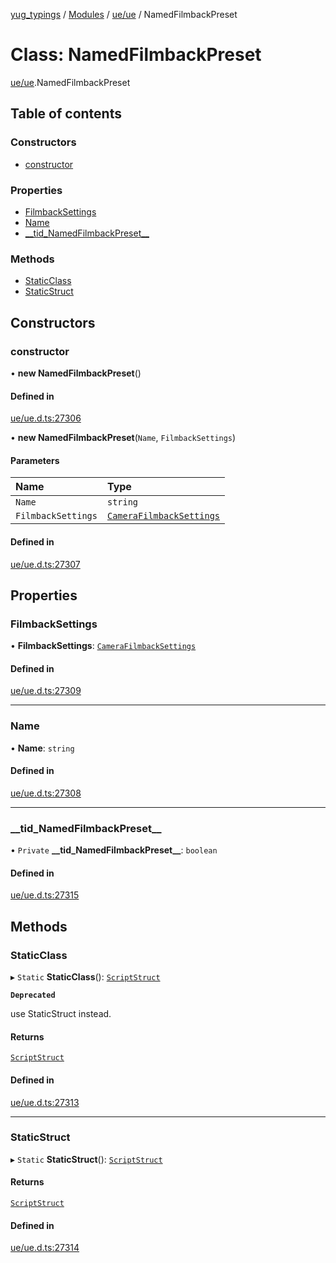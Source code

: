 [yug_typings](../README.md) / [Modules](../modules.md) / [ue/ue](../modules/ue_ue.md) / NamedFilmbackPreset

# Class: NamedFilmbackPreset

[ue/ue](../modules/ue_ue.md).NamedFilmbackPreset

## Table of contents

### Constructors

- [constructor](ue_ue.NamedFilmbackPreset.md#constructor)

### Properties

- [FilmbackSettings](ue_ue.NamedFilmbackPreset.md#filmbacksettings)
- [Name](ue_ue.NamedFilmbackPreset.md#name)
- [\_\_tid\_NamedFilmbackPreset\_\_](ue_ue.NamedFilmbackPreset.md#__tid_namedfilmbackpreset__)

### Methods

- [StaticClass](ue_ue.NamedFilmbackPreset.md#staticclass)
- [StaticStruct](ue_ue.NamedFilmbackPreset.md#staticstruct)

## Constructors

### constructor

• **new NamedFilmbackPreset**()

#### Defined in

[ue/ue.d.ts:27306](https://github.com/YugMetaverse/yug_typings/blob/25cad34/ue/ue.d.ts#L27306)

• **new NamedFilmbackPreset**(`Name`, `FilmbackSettings`)

#### Parameters

| Name | Type |
| :------ | :------ |
| `Name` | `string` |
| `FilmbackSettings` | [`CameraFilmbackSettings`](ue_ue.CameraFilmbackSettings.md) |

#### Defined in

[ue/ue.d.ts:27307](https://github.com/YugMetaverse/yug_typings/blob/25cad34/ue/ue.d.ts#L27307)

## Properties

### FilmbackSettings

• **FilmbackSettings**: [`CameraFilmbackSettings`](ue_ue.CameraFilmbackSettings.md)

#### Defined in

[ue/ue.d.ts:27309](https://github.com/YugMetaverse/yug_typings/blob/25cad34/ue/ue.d.ts#L27309)

___

### Name

• **Name**: `string`

#### Defined in

[ue/ue.d.ts:27308](https://github.com/YugMetaverse/yug_typings/blob/25cad34/ue/ue.d.ts#L27308)

___

### \_\_tid\_NamedFilmbackPreset\_\_

• `Private` **\_\_tid\_NamedFilmbackPreset\_\_**: `boolean`

#### Defined in

[ue/ue.d.ts:27315](https://github.com/YugMetaverse/yug_typings/blob/25cad34/ue/ue.d.ts#L27315)

## Methods

### StaticClass

▸ `Static` **StaticClass**(): [`ScriptStruct`](ue_ue.ScriptStruct.md)

**`Deprecated`**

use StaticStruct instead.

#### Returns

[`ScriptStruct`](ue_ue.ScriptStruct.md)

#### Defined in

[ue/ue.d.ts:27313](https://github.com/YugMetaverse/yug_typings/blob/25cad34/ue/ue.d.ts#L27313)

___

### StaticStruct

▸ `Static` **StaticStruct**(): [`ScriptStruct`](ue_ue.ScriptStruct.md)

#### Returns

[`ScriptStruct`](ue_ue.ScriptStruct.md)

#### Defined in

[ue/ue.d.ts:27314](https://github.com/YugMetaverse/yug_typings/blob/25cad34/ue/ue.d.ts#L27314)
